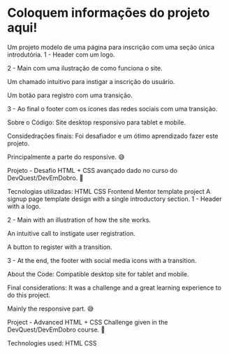 # Coloquem informações do projeto aqui!

Um projeto modelo de uma página para inscrição com uma seção única introdutória.
1 - Header com um logo.

2 - Main com uma ilustração de como funciona o site.

Um chamado intuitivo para instigar a inscrição do usuário.

Um botão para registro com uma transição.

3 - Ao final o footer com os ícones das redes sociais com uma transição.

Sobre o Código:
Site desktop responsivo para tablet e mobile.

Considedrações finais:
Foi desafiador e um ótimo aprendizado fazer este projeto.

Principalmente a parte do responsive. 😅

Projeto - Desafio HTML + CSS avançado dado no curso do DevQuest/DevEmDobro. 🤩

Tecnologias utilizadas:
HTML
CSS
Frontend Mentor template project
A signup page template design with a single introductory section.
1 - Header with a logo.

2 - Main with an illustration of how the site works.

An intuitive call to instigate user registration.

A button to register with a transition.

3 - At the end, the footer with social media icons with a transition.

About the Code:
Compatible desktop site for tablet and mobile.

Final considerations:
It was a challenge and a great learning experience to do this project.

Mainly the responsive part. 😅

Project - Advanced HTML + CSS Challenge given in the DevQuest/DevEmDobro course. 🤩

Technologies used:
HTML
CSS
